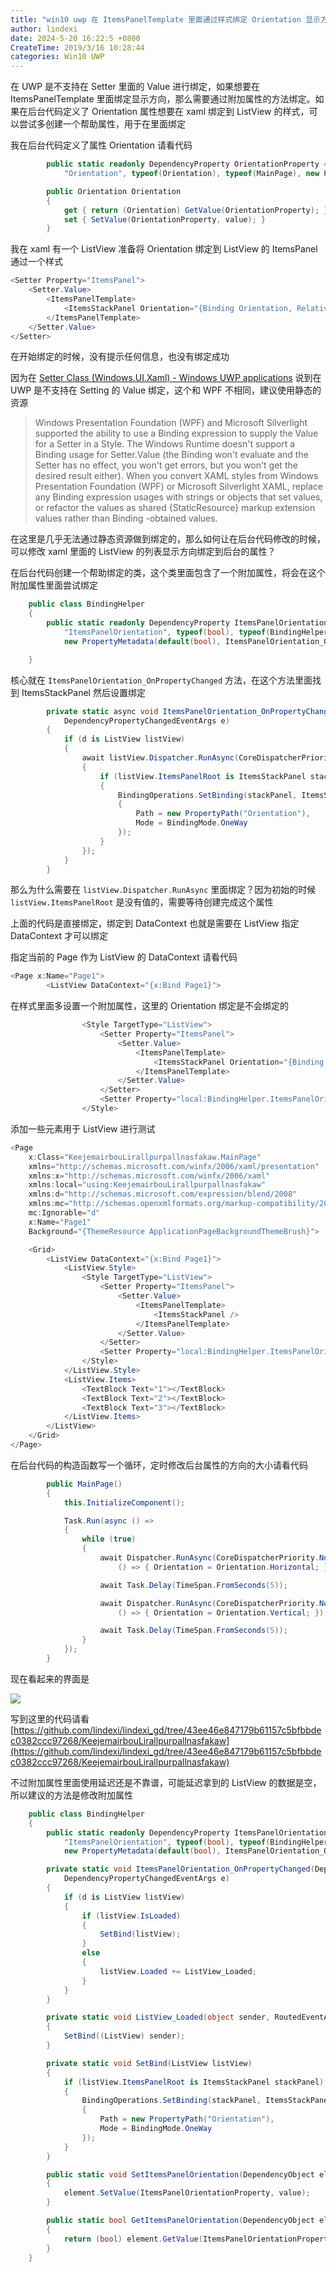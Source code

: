 ```yaml
---
title: "win10 uwp 在 ItemsPanelTemplate 里面通过样式绑定 Orientation 显示方向"
author: lindexi
date: 2024-5-20 16:22:5 +0800
CreateTime: 2019/3/16 10:28:44
categories: Win10 UWP
---
```


在 UWP 是不支持在 Setter 里面的 Value 进行绑定，如果想要在 ItemsPanelTemplate 里面绑定显示方向，那么需要通过附加属性的方法绑定。如果在后台代码定义了 Orientation 属性想要在 xaml 绑定到 ListView 的样式，可以尝试多创建一个帮助属性，用于在里面绑定

<!--more-->


<!-- CreateTime:2019/3/16 10:28:44 -->

<!-- csdn -->
<div id="toc"></div>

我在后台代码定义了属性 Orientation 请看代码

```csharp
        public static readonly DependencyProperty OrientationProperty = DependencyProperty.Register(
            "Orientation", typeof(Orientation), typeof(MainPage), new PropertyMetadata(default(Orientation)));

        public Orientation Orientation
        {
            get { return (Orientation) GetValue(OrientationProperty); }
            set { SetValue(OrientationProperty, value); }
        }
```

我在 xaml 有一个 ListView 准备将 Orientation 绑定到 ListView 的 ItemsPanel 通过一个样式

```csharp
<Setter Property="ItemsPanel">
    <Setter.Value>
        <ItemsPanelTemplate>
            <ItemsStackPanel Orientation="{Binding Orientation, RelativeSource={RelativeSource Mode=TemplatedParent}}"/>
        </ItemsPanelTemplate>
    </Setter.Value>
</Setter>
```

在开始绑定的时候，没有提示任何信息，也没有绑定成功

因为在 [Setter Class (Windows.UI.Xaml) - Windows UWP applications](https://docs.microsoft.com/en-us/uwp/api/Windows.UI.Xaml.Setter#Windows_UI_Xaml_Setter_Value ) 说到在 UWP 是不支持在 Setting 的 Value 绑定，这个和 WPF 不相同，建议使用静态的资源

> Windows Presentation Foundation (WPF) and Microsoft Silverlight supported the ability to use a Binding expression to supply the Value for a Setter in a Style. The Windows Runtime doesn't support a Binding usage for Setter.Value (the Binding won't evaluate and the Setter has no effect, you won't get errors, but you won't get the desired result either). When you convert XAML styles from Windows Presentation Foundation (WPF) or Microsoft Silverlight XAML, replace any Binding expression usages with strings or objects that set values, or refactor the values as shared {StaticResource} markup extension values rather than Binding -obtained values.

在这里是几乎无法通过静态资源做到绑定的，那么如何让在后台代码修改的时候，可以修改 xaml 里面的 ListView 的列表显示方向绑定到后台的属性？

在后台代码创建一个帮助绑定的类，这个类里面包含了一个附加属性，将会在这个附加属性里面尝试绑定

```csharp
    public class BindingHelper
    {
        public static readonly DependencyProperty ItemsPanelOrientationProperty = DependencyProperty.RegisterAttached(
            "ItemsPanelOrientation", typeof(bool), typeof(BindingHelper),
            new PropertyMetadata(default(bool), ItemsPanelOrientation_OnPropertyChanged));

    }
```

核心就在 `ItemsPanelOrientation_OnPropertyChanged` 方法，在这个方法里面找到 ItemsStackPanel 然后设置绑定

```csharp
        private static async void ItemsPanelOrientation_OnPropertyChanged(DependencyObject d,
            DependencyPropertyChangedEventArgs e)
        {
            if (d is ListView listView)
            {
                await listView.Dispatcher.RunAsync(CoreDispatcherPriority.Normal, () =>
                {
                    if (listView.ItemsPanelRoot is ItemsStackPanel stackPanel)
                    {
                        BindingOperations.SetBinding(stackPanel, ItemsStackPanel.OrientationProperty, new Binding()
                        {
                            Path = new PropertyPath("Orientation"),
                            Mode = BindingMode.OneWay
                        });
                    }
                });
            }
        }
```

那么为什么需要在 `listView.Dispatcher.RunAsync` 里面绑定？因为初始的时候 `listView.ItemsPanelRoot` 是没有值的，需要等待创建完成这个属性

上面的代码是直接绑定，绑定到 DataContext 也就是需要在 ListView 指定 DataContext 才可以绑定

指定当前的 Page 作为 ListView 的 DataContext 请看代码

```csharp
<Page x:Name="Page1">
        <ListView DataContext="{x:Bind Page1}">
```

在样式里面多设置一个附加属性，这里的 Orientation 绑定是不会绑定的

```csharp
                <Style TargetType="ListView">
                    <Setter Property="ItemsPanel">
                        <Setter.Value>
                            <ItemsPanelTemplate>
                                <ItemsStackPanel Orientation="{Binding Orientation, RelativeSource={RelativeSource Mode=TemplatedParent}}"/>
                            </ItemsPanelTemplate>
                        </Setter.Value>
                    </Setter>
                    <Setter Property="local:BindingHelper.ItemsPanelOrientation" Value="True"></Setter>
                </Style>
```

添加一些元素用于 ListView 进行测试

```csharp
<Page
    x:Class="KeejemairbouLirallpurpallnasfakaw.MainPage"
    xmlns="http://schemas.microsoft.com/winfx/2006/xaml/presentation"
    xmlns:x="http://schemas.microsoft.com/winfx/2006/xaml"
    xmlns:local="using:KeejemairbouLirallpurpallnasfakaw"
    xmlns:d="http://schemas.microsoft.com/expression/blend/2008"
    xmlns:mc="http://schemas.openxmlformats.org/markup-compatibility/2006"
    mc:Ignorable="d"
    x:Name="Page1"
    Background="{ThemeResource ApplicationPageBackgroundThemeBrush}">

    <Grid>
        <ListView DataContext="{x:Bind Page1}">
            <ListView.Style>
                <Style TargetType="ListView">
                    <Setter Property="ItemsPanel">
                        <Setter.Value>
                            <ItemsPanelTemplate>
                                <ItemsStackPanel />
                            </ItemsPanelTemplate>
                        </Setter.Value>
                    </Setter>
                    <Setter Property="local:BindingHelper.ItemsPanelOrientation" Value="True"></Setter>
                </Style>
            </ListView.Style>
            <ListView.Items>
                <TextBlock Text="1"></TextBlock>
                <TextBlock Text="2"></TextBlock>
                <TextBlock Text="3"></TextBlock>
            </ListView.Items>
        </ListView>
    </Grid>
</Page>

```

在后台代码的构造函数写一个循环，定时修改后台属性的方向的大小请看代码

```csharp
        public MainPage()
        {
            this.InitializeComponent();

            Task.Run(async () =>
            {
                while (true)
                {
                    await Dispatcher.RunAsync(CoreDispatcherPriority.Normal,
                        () => { Orientation = Orientation.Horizontal; });

                    await Task.Delay(TimeSpan.FromSeconds(5));

                    await Dispatcher.RunAsync(CoreDispatcherPriority.Normal,
                        () => { Orientation = Orientation.Vertical; });

                    await Task.Delay(TimeSpan.FromSeconds(5));
                }
            });
        }
```

现在看起来的界面是

![](http://image.acmx.xyz/lindexi%2F201931610244652)

写到这里的代码请看 [https://github.com/lindexi/lindexi_gd/tree/43ee46e847179b61157c5bfbbdec0382ccc97268/KeejemairbouLirallpurpallnasfakaw](https://github.com/lindexi/lindexi_gd/tree/43ee46e847179b61157c5bfbbdec0382ccc97268/KeejemairbouLirallpurpallnasfakaw)

不过附加属性里面使用延迟还是不靠谱，可能延迟拿到的 ListView 的数据是空，所以建议的方法是修改附加属性

```csharp
    public class BindingHelper
    {
        public static readonly DependencyProperty ItemsPanelOrientationProperty = DependencyProperty.RegisterAttached(
            "ItemsPanelOrientation", typeof(bool), typeof(BindingHelper),
            new PropertyMetadata(default(bool), ItemsPanelOrientation_OnPropertyChanged));

        private static void ItemsPanelOrientation_OnPropertyChanged(DependencyObject d,
            DependencyPropertyChangedEventArgs e)
        {
            if (d is ListView listView)
            {
                if (listView.IsLoaded)
                {
                    SetBind(listView);
                }
                else
                {
                    listView.Loaded += ListView_Loaded;
                }
            }
        }

        private static void ListView_Loaded(object sender, RoutedEventArgs e)
        {
            SetBind((ListView) sender);
        }

        private static void SetBind(ListView listView)
        {
            if (listView.ItemsPanelRoot is ItemsStackPanel stackPanel)
            {
                BindingOperations.SetBinding(stackPanel, ItemsStackPanel.OrientationProperty, new Binding()
                {
                    Path = new PropertyPath("Orientation"),
                    Mode = BindingMode.OneWay
                });
            }
        }

        public static void SetItemsPanelOrientation(DependencyObject element, bool value)
        {
            element.SetValue(ItemsPanelOrientationProperty, value);
        }

        public static bool GetItemsPanelOrientation(DependencyObject element)
        {
            return (bool) element.GetValue(ItemsPanelOrientationProperty);
        }
    }
```

